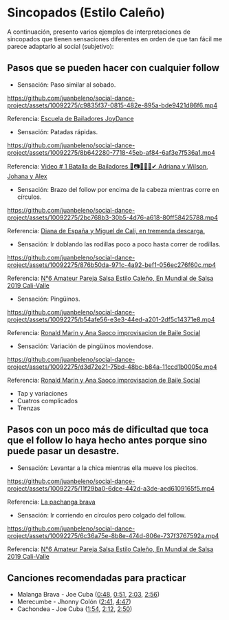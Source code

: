 # Sincopados (Estilo Caleño)

A continuación, presento varios ejemplos de interpretaciones de sincopados que tienen sensaciones diferentes en orden de que tan fácil me parece adaptarlo al social (subjetivo):


## Pasos que se pueden hacer con cualquier follow

- Sensación: Paso similar al sobado.

https://github.com/juanbeleno/social-dance-project/assets/10092275/c9835f37-0815-482e-895a-bde9421d86f6.mp4

Referencia: [Escuela de Bailadores JoyDance](https://www.youtube.com/watch?v=oUccfcm8jbo&t=119s)


- Sensación: Patadas rápidas.

https://github.com/juanbeleno/social-dance-project/assets/10092275/8b642280-7718-45eb-af84-6af3e7f536a1.mp4

Referencia: [Video # 1 Batalla de Bailadores 💃📷👏🎥🎶✔ Adriana y Wilson, Johana y Alex](https://www.youtube.com/watch?v=ChQBFAQc32I&t=99s)


- Sensación: Brazo del follow por encima de la cabeza mientras corre en círculos.

https://github.com/juanbeleno/social-dance-project/assets/10092275/2bc768b3-30b5-4d76-a618-80ff58425788.mp4

Referencia: [Diana de España y Miguel de Cali, en tremenda descarga.](https://www.youtube.com/watch?v=BaFRdORzl3M&t=59s)


- Sensación: Ir doblando las rodillas poco a poco hasta correr de rodillas.

https://github.com/juanbeleno/social-dance-project/assets/10092275/876b50da-971c-4a92-bef1-056ec276f60c.mp4

Referencia: [N°6 Amateur Pareja Salsa Estilo Caleño, En Mundial de Salsa 2019 Cali-Valle](https://www.youtube.com/watch?v=pobvWzRcLCk&t=47s)


- Sensación: Pingüinos.

https://github.com/juanbeleno/social-dance-project/assets/10092275/b54afe56-e3e3-44ed-a201-2df5c14371e8.mp4

Referencia: [Ronald Marin y Ana Saoco improvisacion de Baile Social](https://www.youtube.com/watch?v=f1uhOt_FsG4&t=93s)


- Sensación: Variación de pingüinos moviendose.

https://github.com/juanbeleno/social-dance-project/assets/10092275/d3d72e21-75bd-48bc-b84a-11ccd1b0005e.mp4

Referencia: [Ronald Marin y Ana Saoco improvisacion de Baile Social](https://www.youtube.com/watch?v=f1uhOt_FsG4&t=130s)


- Tap y variaciones
- Cuatros complicados
- Trenzas


## Pasos con un poco más de dificultad que toca que el follow lo haya hecho antes porque sino puede pasar un desastre.

- Sensación: Levantar a la chica mientras ella mueve los piecitos.

https://github.com/juanbeleno/social-dance-project/assets/10092275/11f29ba0-6dce-442d-a3de-aed6109165f5.mp4

Referencia: [La pachanga brava](https://www.youtube.com/watch?v=It93BJrIVe0&t=110s)


- Sensación: Ir corriendo en círculos pero colgado del follow.

https://github.com/juanbeleno/social-dance-project/assets/10092275/6c36a75e-8b8e-474d-806e-737f3767592a.mp4

Referencia: [N°6 Amateur Pareja Salsa Estilo Caleño, En Mundial de Salsa 2019 Cali-Valle](https://www.youtube.com/watch?v=pobvWzRcLCk&t=67s)


## Canciones recomendadas para practicar

- Malanga Brava - Joe Cuba ([0:48](https://youtu.be/cuGhwQgvQ0Y?si=7gyaBWCnn-thy4jT&t=48), [0:51](https://youtu.be/cuGhwQgvQ0Y?si=dtP2lzIkHRDGg--3&t=51), [2:03](https://youtu.be/cuGhwQgvQ0Y?si=1Vw_UmdcsdqR2PEv&t=123), [2:56](https://youtu.be/cuGhwQgvQ0Y?si=m8YGSY0fU-Gpr229&t=176))
- Merecumbe - Jhonny Colón ([2:41](https://youtu.be/bqxlXbEI_Y4?si=kEXf0UeUM8vMqH0m&t=161), [4:47](https://youtu.be/bqxlXbEI_Y4?si=sqP9og18_mC8iHGo&t=287))
- Cachondea - Joe Cuba ([1:54](https://youtu.be/A3gKOPVkfL4?si=cSe2Wy6oQvos2f6b&t=114), [2:12](https://youtu.be/A3gKOPVkfL4?si=Xu4HSWbnc5QHBJej&t=132), [2:50](https://youtu.be/A3gKOPVkfL4?si=WuOdNz5T2PBx8UCH&t=170))
